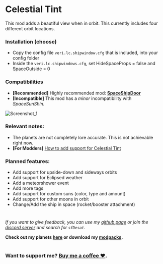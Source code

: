 # Celestial Tint
This mod adds a beautiful view when in orbit. This currently includes four different orbit locations.  
### Installation (choose)
- Copy the config file `veri.lc.shipwindow.cfg` that is included, into your config folder
- Inside the `veri.lc.shipwindows.cfg`, set HideSpaceProps = false and SpaceOutside = 0
### Compatibilities
- **[Recommended]** Highly recommended mod: **[SpaceShipDoor](https://thunderstore.io/c/lethal-company/p/Wolf11221/SpaceShipDoor/)**
- **[Incompatible]** This mod has a *minor* incompatibility with *SpaceSunShin.* 
  
![Screenshot_1](https://raw.githubusercontent.com/sfDesat/Celestial-Tint/main/Screenshots/Desert.png "Desert")
  
### Relevant notes:  
- The planets are not completely lore accurate. This is not achievable right now.
- **[For Modders]** [How to add support for Celestial Tint](https://github.com/sfDesat/Celestial-Tint/wiki/%5BFor-Modders%5D-How-to-add-support-to-your-moon)
  
### Planned features:
- Add support for upside-down and sideways orbits
- Add support for Eclipsed weather
- Add a meteorshower event
- Add more tags
- Add support for custom suns (color, type and amount)
- Add support for other moons in orbit
- Change/Add the ship in space (rocket/booster attachment)
# 
  
_If you want to give feedback, you can use my [github page](https://github.com/sfDesat/Aquatis/issues) or join the [discord server](https://discord.gg/lcmod) and search for `sfDesat`._

**Check out my planets [here](https://thunderstore.io/c/lethal-company/p/sfDesat/) or download my [modpacks](https://thunderstore.io/c/lethal-company/p/sfDesat/?section=modpacks).**
#
### Want to support me? [Buy me a coffee ❤️](https://www.buymeacoffee.com/sfdesat).
